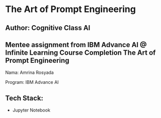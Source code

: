 # The Art of Prompt Engineering
## Author: Cognitive Class AI

Mentee assignment from IBM Advance AI @ Infinite Learning
Course Completion The Art of Prompt Engineering
---

Nama: Amrina Rosyada

Program: IBM Advance AI

## Tech Stack:
- Jupyter Notebook
